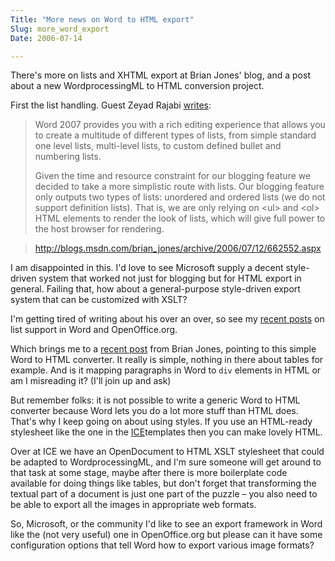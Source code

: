 ```yaml
---
Title: "More news on Word to HTML export"
Slug: more_word_export
Date: 2006-07-14

---
```

<div>

There's more on lists and XHTML export at Brian Jones' blog, and a post
about a new WordprocessingML to HTML conversion project.

First the list handling. Guest Zeyad Rajabi
[writes](http://blogs.msdn.com/brian_jones/archive/2006/07/12/662552.aspx):

> Word 2007 provides you with a rich editing experience that allows you
> to create a multitude of different types of lists, from simple
> standard one level lists, multi-level lists, to custom defined bullet
> and numbering lists.
>
> Given the time and resource constraint for our blogging feature we
> decided to take a more simplistic route with lists. Our blogging
> feature only outputs two types of lists: unordered and ordered lists
> (we do not support definition lists). That is, we are only relying on
> \<ul\> and \<ol\> HTML elements to render the look of lists, which
> will give full power to the host browser for rendering.

> <http://blogs.msdn.com/brian_jones/archive/2006/07/12/662552.aspx>

I am disappointed in this. I'd love to see Microsoft supply a decent
style-driven system that worked not just for blogging but for HTML
export in general. Failing that, how about a general-purpose
style-driven export system that can be customized with XSLT?

I'm getting tired of writing about his over an over, so see my [recent
posts](http://del.icio.us/ptsefton/ptsefton+wpinterop+lists) on list
support in Word and OpenOffice.org.

Which brings me to a [recent
post](http://blogs.msdn.com/brian_jones/archive/2006/07/13/664720.aspx)
from Brian Jones, pointing to this simple Word to HTML converter. It
really is simple, nothing in there about tables for example. And is it
mapping paragraphs in Word to `div` elements in HTML or am I misreading
it? (I'll join up and ask)

But remember folks: it is not possible to write a generic Word to HTML
converter because Word lets you do a lot more stuff than HTML does.
That's why I keep going on about using styles. If you use an HTML-ready
stylesheet like the one in the [ICE](http://ice.usq.edu.au/)templates
then you can make lovely HTML.

Over at ICE we have an OpenDocument to HTML XSLT stylesheet that could
be adapted to WordprocessingML, and I'm sure someone will get around to
that task at some stage, maybe after there is more boilerplate code
available for doing things like tables, but don't forget that
transforming the textual part of a document is just one part of the
puzzle – you also need to be able to export all the images in
appropriate web formats.

So, Microsoft, or the community I'd like to see an export framework in
Word like the (not very useful) one in OpenOffice.org but please can it
have some configuration options that tell Word how to export various
image formats?

</div>
